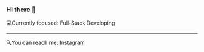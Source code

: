 <h3>Hi there 👋</h3> 
💻Currently focused: Full-Stack Developing
<hr>

🔍You can reach me: <a href= "https://www.instagram.com/sonie.z/"> Instagram</a>
